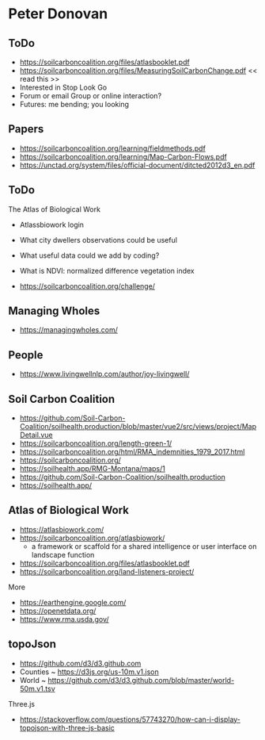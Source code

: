 # Peter Donovan

## ToDo

* https://soilcarboncoalition.org/files/atlasbooklet.pdf
* https://soilcarboncoalition.org/files/MeasuringSoilCarbonChange.pdf << read this >>
* Interested in Stop Look Go
* Forum or email Group or online interaction?
* Futures: me bending; you looking

## Papers

* https://soilcarboncoalition.org/learning/fieldmethods.pdf
* https://soilcarboncoalition.org/learning/Map-Carbon-Flows.pdf
* https://unctad.org/system/files/official-document/ditcted2012d3_en.pdf

## ToDo

The Atlas of Biological Work

* Atlassbiowork login
* What city dwellers observations could be useful
* What useful data could we add by coding?

* What is NDVI: normalized difference vegetation index
* https://soilcarboncoalition.org/challenge/


## Managing Wholes

* https://managingwholes.com/

## People

* https://www.livingwellnlp.com/author/joy-livingwell/

## Soil Carbon Coalition
* https://github.com/Soil-Carbon-Coalition/soilhealth.production/blob/master/vue2/src/views/project/MapDetail.vue
* https://soilcarboncoalition.org/length-green-1/
* https://soilcarboncoalition.org/html/RMA_indemnities_1979_2017.html
* https://soilcarboncoalition.org/
* https://soilhealth.app/RMG-Montana/maps/1
* https://github.com/Soil-Carbon-Coalition/soilhealth.production
* https://soilhealth.app/

## Atlas of Biological Work

* https://atlasbiowork.com/
* https://soilcarboncoalition.org/atlasbiowork/
	* a framework or scaffold for a shared intelligence or user interface on landscape function
* https://soilcarboncoalition.org/files/atlasbooklet.pdf
* https://soilcarboncoalition.org/land-listeners-project/

More
* https://earthengine.google.com/
* https://openetdata.org/
* https://www.rma.usda.gov/

## topoJson

* https://github.com/d3/d3.github.com
* Counties ~ https://d3js.org/us-10m.v1.json
* World ~ https://github.com/d3/d3.github.com/blob/master/world-50m.v1.tsv

Three.js

* https://stackoverflow.com/questions/57743270/how-can-i-display-topojson-with-three-js-basic